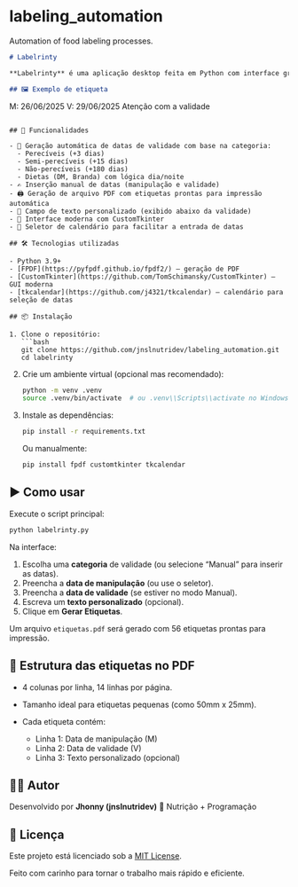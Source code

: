 # labeling_automation
Automation of food labeling processes.

```markdown
# Labelrinty

**Labelrinty** é uma aplicação desktop feita em Python com interface gráfica para gerar etiquetas de manipulação e validade de alimentos, muito útil em Unidades de Alimentação e Nutrição (UAN). O sistema permite gerar etiquetas com datas automáticas (baseadas em categorias) ou inseridas manualmente, além de incluir texto personalizado.

## 🖼️ Exemplo de etiqueta
```

M: 26/06/2025
V: 29/06/2025
Atenção com a validade

````

## 🚀 Funcionalidades

- 📅 Geração automática de datas de validade com base na categoria:
  - Perecíveis (+3 dias)
  - Semi-perecíveis (+15 dias)
  - Não-perecíveis (+180 dias)
  - Dietas (DM, Branda) com lógica dia/noite
- ✍️ Inserção manual de datas (manipulação e validade)
- 🖨️ Geração de arquivo PDF com etiquetas prontas para impressão automática
- 💬 Campo de texto personalizado (exibido abaixo da validade)
- 🎨 Interface moderna com CustomTkinter
- 📅 Seletor de calendário para facilitar a entrada de datas

## 🛠️ Tecnologias utilizadas

- Python 3.9+
- [FPDF](https://pyfpdf.github.io/fpdf2/) – geração de PDF
- [CustomTkinter](https://github.com/TomSchimansky/CustomTkinter) – GUI moderna
- [tkcalendar](https://github.com/j4321/tkcalendar) – calendário para seleção de datas

## 📦 Instalação

1. Clone o repositório:
   ```bash
   git clone https://github.com/jnslnutridev/labeling_automation.git
   cd labelrinty
````

2. Crie um ambiente virtual (opcional mas recomendado):

    ```bash
    python -m venv .venv
    source .venv/bin/activate  # ou .venv\\Scripts\\activate no Windows
    ```

3. Instale as dependências:

    ```bash
    pip install -r requirements.txt
    ```

    Ou manualmente:

    ```bash
    pip install fpdf customtkinter tkcalendar
    ```

## ▶️ Como usar

Execute o script principal:

```bash
python labelrinty.py
```

Na interface:

1. Escolha uma **categoria** de validade (ou selecione “Manual” para inserir as datas).
2. Preencha a **data de manipulação** (ou use o seletor).
3. Preencha a **data de validade** (se estiver no modo Manual).
4. Escreva um **texto personalizado** (opcional).
5. Clique em **Gerar Etiquetas**.

Um arquivo `etiquetas.pdf` será gerado com 56 etiquetas prontas para impressão.

## 📁 Estrutura das etiquetas no PDF

-   4 colunas por linha, 14 linhas por página.
-   Tamanho ideal para etiquetas pequenas (como 50mm x 25mm).
-   Cada etiqueta contém:

    -   Linha 1: Data de manipulação (M)
    -   Linha 2: Data de validade (V)
    -   Linha 3: Texto personalizado (opcional)

## 👨‍💻 Autor

Desenvolvido por **Jhonny (jnslnutridev)**
💼 Nutrição + Programação

## 📃 Licença

Este projeto está licenciado sob a [MIT License](LICENSE).

Feito com carinho para tornar o trabalho mais rápido e eficiente.

